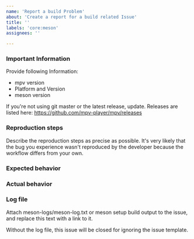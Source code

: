 ```yaml
---
name: 'Report a build Problem'
about: 'Create a report for a build related Issue'
title: ''
labels: 'core:meson'
assignees: ''

---
```


### Important Information

Provide following Information:
- mpv version
- Platform and Version
- meson version

If you're not using git master or the latest release, update.
Releases are listed here: https://github.com/mpv-player/mpv/releases

### Reproduction steps

Describe the reproduction steps as precise as possible. It's very likely that
the bug you experience wasn't reproduced by the developer because the workflow
differs from your own.

### Expected behavior

### Actual behavior

### Log file

Attach meson-logs/meson-log.txt or meson setup build output to the issue,
and replace this text with a link to it.

Without the log file, this issue will be closed for ignoring the issue template.
